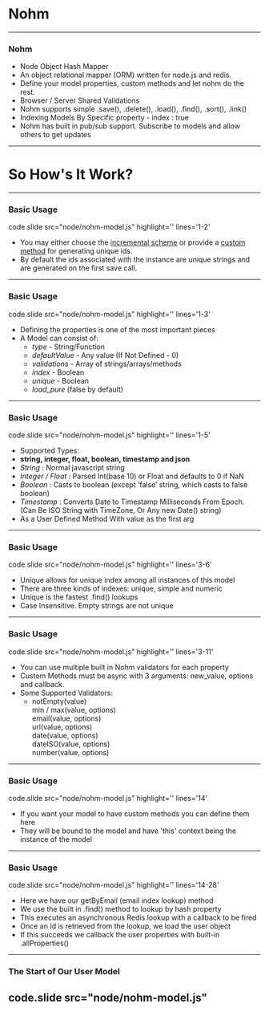 # Nohm
---

### Nohm
- Node Object Hash Mapper
- An object relational mapper (ORM) written for node.js and redis.
- Define your model properties, custom methods and let nohm do the rest.
- Browser / Server Shared Validations
- Nohm supports simple .save(), .delete(), .load(), .find(), .sort(), .link()
- Indexing Models By Specific property - index : true
- Nohm has built in pub/sub support. Subscribe to models and allow others to get updates
---

# So How's It Work?
---

### Basic Usage
code.slide src="node/nohm-model.js" highlight='' lines='1-2'

- You may either choose the <u>incremental scheme</u> or provide a <u>custom method</u> for generating unique ids.
- By default the ids associated with the instance are unique strings and are generated on the first save call.
---

### Basic Usage
code.slide src="node/nohm-model.js" highlight='' lines='1-3'

- Defining the properties is one of the most important pieces
- A Model can consist of:
  - <em>type</em> - String/Function
  - <em>defaultValue</em> - Any value (If Not Defined - 0)
  - <em>validations</em> - Array of strings/arrays/methods
  - <em>index</em> - Boolean
  - <em>unique</em> - Boolean
  - <em>load_pure</em> (false by default)
---

### Basic Usage
code.slide src="node/nohm-model.js" highlight='' lines='1-5'

- Supported Types:
- <strong>string, integer, float, boolean, timestamp and json </strong>
- <em>String</em> : Normal javascript string
- <em>Integer / Float</em> : Parsed Int(base 10) or Float and defaults to 0 if NaN
- <em>Boolean</em> : Casts to boolean (except ‘false’ string, which casts to false boolean)
- <em>Timestamp</em> : Converts Date to Timestamp Milliseconds From Epoch. (Can Be ISO String with TimeZone, Or Any new Date() string)
- As a User Defined Method With value as the first arg
---

### Basic Usage
code.slide src="node/nohm-model.js" highlight='' lines='3-6'

- Unique allows for unique index among all instances of this model
- There are three kinds of indexes: unique, simple and numeric
- Unique is the fastest .find() lookups
- Case Insensitive. Empty strings are not unique
---

### Basic Usage
code.slide src="node/nohm-model.js" highlight='' lines='3-11'

- You can use multiple built in Nohm validators for each property
- Custom Methods must be async with 3 arguments: new_value, options and callback.
- Some Supported Validators:
  - notEmpty(value) <br/>
    min / max(value, options)<br/>
    email(value, options)<br/>
    url(value, options)<br/>
    date(value, options)<br/>
    dateISO(value, options) <br/>
    number(value, options)<br/>
---

### Basic Usage
code.slide src="node/nohm-model.js" highlight='' lines='14'

- If you want your model to have custom methods you can define them here
- They will be bound to the model and have 'this' context being the instance of the model
---

### Basic Usage
code.slide src="node/nohm-model.js" highlight='' lines='14-28'

- Here we have our getByEmail (email index lookup) method
- We use the built in .find() method to lookup by hash property
- This executes an asynchronous Redis lookup with a callback to be fired
- Once an Id is retrieved from the lookup, we load the user object
- If this succeeds we callback the user properties with built-in .allProperties()
---

### The Start of Our User Model
code.slide src="node/nohm-model.js"
---